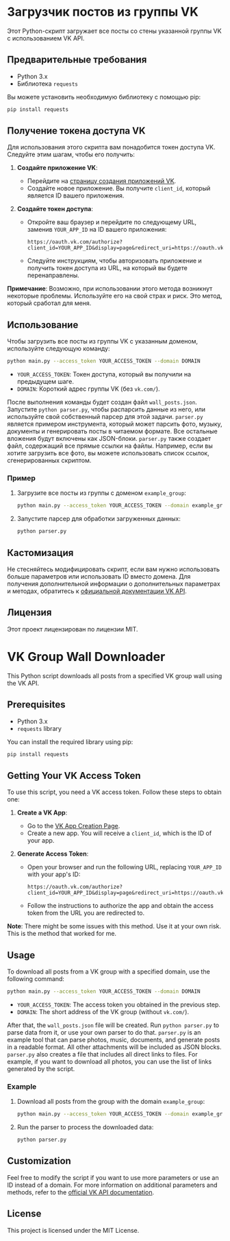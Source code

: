 # Загрузчик постов из группы VK

Этот Python-скрипт загружает все посты со стены указанной группы VK с использованием VK API.

## Предварительные требования

- Python 3.x
- Библиотека `requests`

Вы можете установить необходимую библиотеку с помощью pip:
```sh
pip install requests
```

## Получение токена доступа VK

Для использования этого скрипта вам понадобится токен доступа VK. Следуйте этим шагам, чтобы его получить:

1. **Создайте приложение VK**:
   - Перейдите на [страницу создания приложений VK](https://dev.vk.com/ru/admin/apps-list).
   - Создайте новое приложение. Вы получите `client_id`, который является ID вашего приложения.

2. **Создайте токен доступа**:
   - Откройте ваш браузер и перейдите по следующему URL, заменив `YOUR_APP_ID` на ID вашего приложения:
     ```
     https://oauth.vk.com/authorize?client_id=YOUR_APP_ID&display=page&redirect_uri=https://oauth.vk.com/blank.html&response_type=token&v=5.21
     ```
   - Следуйте инструкциям, чтобы авторизовать приложение и получить токен доступа из URL, на который вы будете перенаправлены.

**Примечание**: Возможно, при использовании этого метода возникнут некоторые проблемы. Используйте его на свой страх и риск. Это метод, который сработал для меня.

## Использование

Чтобы загрузить все посты из группы VK с указанным доменом, используйте следующую команду:

```sh
python main.py --access_token YOUR_ACCESS_TOKEN --domain DOMAIN
```

- `YOUR_ACCESS_TOKEN`: Токен доступа, который вы получили на предыдущем шаге.
- `DOMAIN`: Короткий адрес группы VK (без `vk.com/`).

После выполнения команды будет создан файл `wall_posts.json`. Запустите `python parser.py`, чтобы распарсить данные из него, или используйте свой собственный парсер для этой задачи. `parser.py` является примером инструмента, который может парсить фото, музыку, документы и генерировать посты в читаемом формате. Все остальные вложения будут включены как JSON-блоки. `parser.py` также создает файл, содержащий все прямые ссылки на файлы. Например, если вы хотите загрузить все фото, вы можете использовать список ссылок, сгенерированных скриптом.

### Пример

1. Загрузите все посты из группы с доменом `example_group`:
   ```sh
   python main.py --access_token YOUR_ACCESS_TOKEN --domain example_group
   ```
2. Запустите парсер для обработки загруженных данных:
   ```sh
   python parser.py
   ```

## Кастомизация

Не стесняйтесь модифицировать скрипт, если вам нужно использовать больше параметров или использовать ID вместо домена. Для получения дополнительной информации о дополнительных параметрах и методах, обратитесь к [официальной документации VK API](https://dev.vk.com/ru/method/wall.get).

## Лицензия

Этот проект лицензирован по лицензии MIT.

# VK Group Wall Downloader

This Python script downloads all posts from a specified VK group wall using the VK API.

## Prerequisites

- Python 3.x
- `requests` library

You can install the required library using pip:
```sh
pip install requests
```

## Getting Your VK Access Token

To use this script, you need a VK access token. Follow these steps to obtain one:

1. **Create a VK App**:
   - Go to the [VK App Creation Page](https://dev.vk.com/ru/admin/apps-list).
   - Create a new app. You will receive a `client_id`, which is the ID of your app.

2. **Generate Access Token**:
   - Open your browser and run the following URL, replacing `YOUR_APP_ID` with your app's ID:
     ```
     https://oauth.vk.com/authorize?client_id=YOUR_APP_ID&display=page&redirect_uri=https://oauth.vk.com/blank.html&response_type=token&v=5.21
     ```
   - Follow the instructions to authorize the app and obtain the access token from the URL you are redirected to.

**Note**: There might be some issues with this method. Use it at your own risk. This is the method that worked for me.

## Usage

To download all posts from a VK group with a specified domain, use the following command:

```sh
python main.py --access_token YOUR_ACCESS_TOKEN --domain DOMAIN
```

- `YOUR_ACCESS_TOKEN`: The access token you obtained in the previous step.
- `DOMAIN`: The short address of the VK group (without `vk.com/`).

After that, the `wall_posts.json` file will be created. Run `python parser.py` to parse data from it, or use your own parser to do that. `parser.py` is an example tool that can parse photos, music, documents, and generate posts in a readable format. All other attachments will be included as JSON blocks. `parser.py` also creates a file that includes all direct links to files. For example, if you want to download all photos, you can use the list of links generated by the script.

### Example

1. Download all posts from the group with the domain `example_group`:
   ```sh
   python main.py --access_token YOUR_ACCESS_TOKEN --domain example_group
   ```
2. Run the parser to process the downloaded data:
   ```sh
   python parser.py
   ```

## Customization

Feel free to modify the script if you want to use more parameters or use an ID instead of a domain. For more information on additional parameters and methods, refer to the [official VK API documentation](https://dev.vk.com/ru/method/wall.get).

## License

This project is licensed under the MIT License.